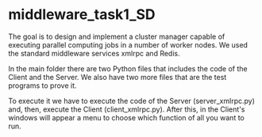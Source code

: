 # middleware_task1_SD
The goal is to design and implement a cluster manager capable of executing parallel computing jobs in a number of worker nodes. 
We used the standard middleware services xmlrpc and Redis.

In the main folder there are two Python files that includes the code of the Client and the Server. We also have two more files that are the test programs to prove it.

To execute it we have to execute the code of the Server (server_xmlrpc.py) and, then, execute the Client (client_xmlrpc.py). After this, in the Client's windows will appear a menu to choose which function of all you want to run. 
